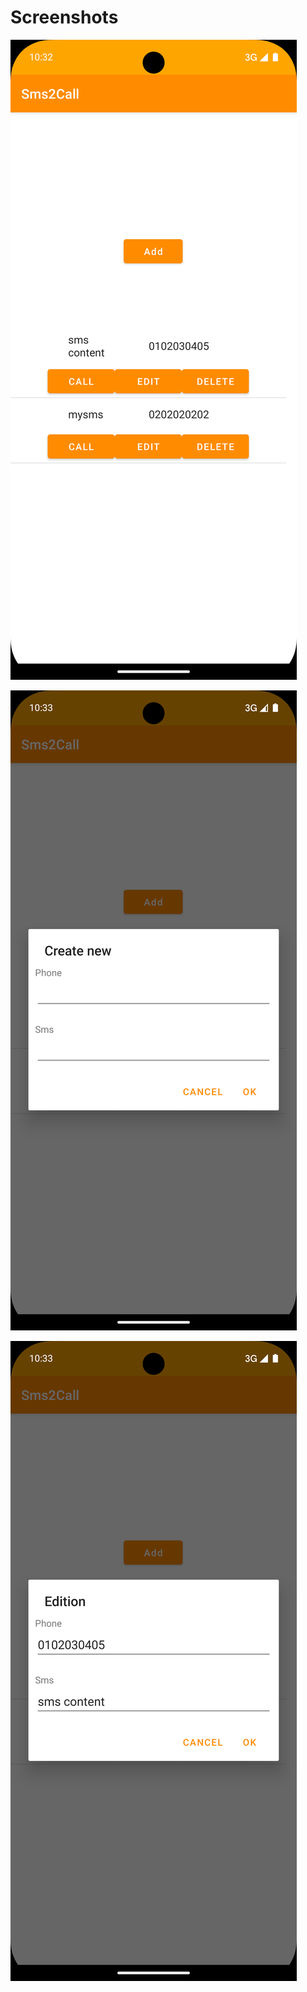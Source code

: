 # Screenshots

![Screenshot Home](./images/Screenshot_Home.png)

![Screenshot New](./images/Screenshot_New.png)

![Screenshot Edition](./images/Screenshot_Edition.png)
